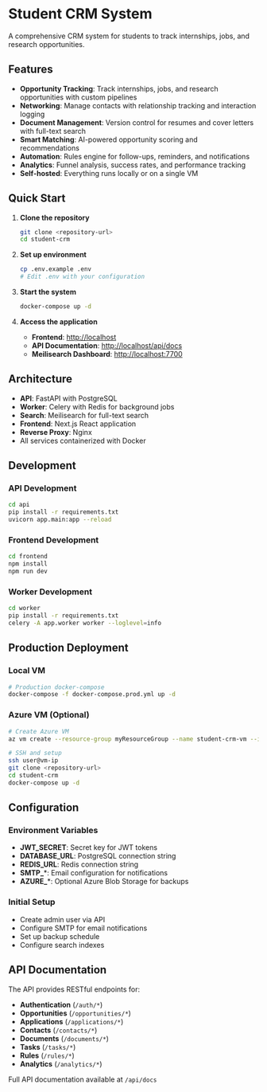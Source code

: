 # Student CRM System

A comprehensive CRM system for students to track internships, jobs, and research opportunities.

## Features

- **Opportunity Tracking**: Track internships, jobs, and research opportunities with custom pipelines
- **Networking**: Manage contacts with relationship tracking and interaction logging
- **Document Management**: Version control for resumes and cover letters with full-text search
- **Smart Matching**: AI-powered opportunity scoring and recommendations
- **Automation**: Rules engine for follow-ups, reminders, and notifications
- **Analytics**: Funnel analysis, success rates, and performance tracking
- **Self-hosted**: Everything runs locally or on a single VM

## Quick Start

1. **Clone the repository**

   ```bash
   git clone <repository-url>
   cd student-crm

   ```

2. **Set up environment**

   ```bash
   cp .env.example .env
   # Edit .env with your configuration
   ```

3. **Start the system**

   ```bash
   docker-compose up -d
   ```

4. **Access the application**

   - **Frontend**: [http://localhost](http://localhost)
   - **API Documentation**: [http://localhost/api/docs](http://localhost/api/docs)
   - **Meilisearch Dashboard**: [http://localhost:7700](http://localhost:7700)

## Architecture

- **API**: FastAPI with PostgreSQL
- **Worker**: Celery with Redis for background jobs
- **Search**: Meilisearch for full-text search
- **Frontend**: Next.js React application
- **Reverse Proxy**: Nginx
- All services containerized with Docker

## Development

### API Development

```bash
cd api
pip install -r requirements.txt
uvicorn app.main:app --reload
```

### Frontend Development

```bash
cd frontend
npm install
npm run dev
```

### Worker Development

```bash
cd worker
pip install -r requirements.txt
celery -A app.worker worker --loglevel=info
```

## Production Deployment

### Local VM

```bash
# Production docker-compose
docker-compose -f docker-compose.prod.yml up -d
```

### Azure VM (Optional)

```bash
# Create Azure VM
az vm create --resource-group myResourceGroup --name student-crm-vm --image Ubuntu2004

# SSH and setup
ssh user@vm-ip
git clone <repository-url>
cd student-crm
docker-compose up -d
```

## Configuration

### Environment Variables

- **JWT_SECRET**: Secret key for JWT tokens
- **DATABASE_URL**: PostgreSQL connection string
- **REDIS_URL**: Redis connection string
- **SMTP\_**\*: Email configuration for notifications
- **AZURE\_**\*: Optional Azure Blob Storage for backups

### Initial Setup

- Create admin user via API
- Configure SMTP for email notifications
- Set up backup schedule
- Configure search indexes

## API Documentation

The API provides RESTful endpoints for:

- **Authentication** (`/auth/*`)
- **Opportunities** (`/opportunities/*`)
- **Applications** (`/applications/*`)
- **Contacts** (`/contacts/*`)
- **Documents** (`/documents/*`)
- **Tasks** (`/tasks/*`)
- **Rules** (`/rules/*`)
- **Analytics** (`/analytics/*`)

Full API documentation available at `/api/docs`
